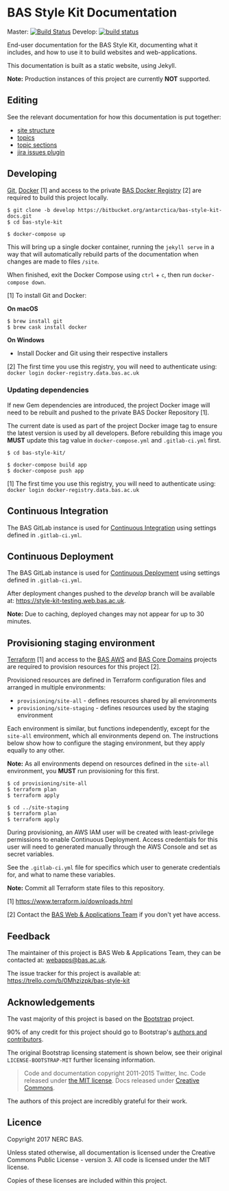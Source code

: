 # BAS Style Kit Documentation

Master: [![Build Status](https://semaphoreci.com/api/v1/antarctica/bas-style-kit-docs/branches/master/badge.svg)](https://semaphoreci.com/antarctica/bas-style-kit-docs)
Develop: [![build status](https://gitlab.data.bas.ac.uk/BSK/bas-style-kit-docs/badges/develop/build.svg)](https://gitlab.data.bas.ac.uk/BSK/bas-style-kit-docs/commits/develop)

End-user documentation for the BAS Style Kit, documenting what it includes, and how to use it to build websites and
web-applications.

This documentation is built as a static website, using Jekyll.

**Note:** Production instances of this project are currently **NOT** supported.

## Editing

See the relevant documentation for how this documentation is put together:

* [site structure](docs/editing/site-structure.md)
* [topics](docs/editing/topics.md)
* [topic sections](docs/editing/topic-sections.md)
* [jira issues plugin](docs/editing/plugin-jira-issues.md)

## Developing

[Git](https://git-scm.com), [Docker](https://www.docker.com/products/docker) [1] and access to the private
[BAS Docker Registry](https://docker-registry.data.bas.ac.uk) [2] are required to build this project locally.

```shell
$ git clone -b develop https://bitbucket.org/antarctica/bas-style-kit-docs.git
$ cd bas-style-kit

$ docker-compose up
```

This will bring up a single docker container, running the `jekyll serve` in a way that will automatically rebuild parts
of the documentation when changes are made to files `/site`.

When finished, exit the Docker Compose using `ctrl` + `c`, then run `docker-compose down`.

[1] To install Git and Docker:

**On macOS**

```shell
$ brew install git
$ brew cask install docker
```

**On Windows**

* Install Docker and Git using their respective installers

[2] The first time you use this registry, you will need to authenticate using:
`docker login docker-registry.data.bas.ac.uk`

### Updating dependencies

If new Gem dependencies are introduced, the project Docker image will need to be rebuilt and pushed to the private BAS
Docker Repository [1].

The current date is used as part of the project Docker image tag to ensure the latest version is used by all developers.
Before rebuilding this image you **MUST** update this tag value in `docker-compose.yml` and `.gitlab-ci.yml` first.

```shell
$ cd bas-style-kit/

$ docker-compose build app
$ docker-compose push app
```

[1] The first time you use this registry, you will need to authenticate using:
`docker login docker-registry.data.bas.ac.uk`

## Continuous Integration

The BAS GitLab instance is used for
[Continuous Integration](https://gitlab.data.bas.ac.uk/BSK/bas-style-kit-docs/pipelines) using settings defined in
`.gitlab-ci.yml`.

## Continuous Deployment

The BAS GitLab instance is used for [Continuous Deployment](https://gitlab.data.bas.ac.uk/BSK/bas-style-kit-docs/builds)
using settings defined in `.gitlab-ci.yml`.


After deployment changes pushed to the *develop* branch will be available at: https://style-kit-testing.web.bas.ac.uk.

**Note:** Due to caching, deployed changes may not appear for up to 30 minutes.

## Provisioning staging environment

[Terraform](https://terrafrom.io) [1] and access to the [BAS AWS](https://bitbucket.org/antarctica/bas-aws) and
[BAS Core Domains](https://bitbucket.org/antarctica/bas-core-domains) projects are required to provision resources
for this project [2].

Provisioned resources are defined in Terraform configuration files and arranged in multiple environments:

* `provisioning/site-all` - defines resources shared by all environments
* `provisioning/site-staging` - defines resources used by the staging environment

Each environment is similar, but functions independently, except for the `site-all` environment, which all environments
depend on. The instructions below show how to configure the staging environment, but they apply equally to any other.


**Note:** As all environments depend on resources defined in the `site-all` environment, you **MUST** run provisioning
for this first.

```shell
$ cd provisioning/site-all
$ terraform plan
$ terraform apply

$ cd ../site-staging
$ terraform plan
$ terraform apply
```

During provisioning, an AWS IAM user will be created with least-privilege permissions to enable Continuous Deployment.
Access credentials for this user will need to generated manually through the AWS Console and set as secret variables.

See the `.gitlab-ci.yml` file for specifics which user to generate credentials for, and what to name these variables.

**Note:** Commit all Terraform state files to this repository.

[1] https://www.terraform.io/downloads.html

[2] Contact the [BAS Web & Applications Team](mailto:webapps@bas.ac.uk) if you don't yet have access.

## Feedback

The maintainer of this project is BAS Web & Applications Team, they can be contacted at:
[webapps@bas.ac.uk](mailto:webapps@bas.ac.uk).

The issue tracker for this project is available at: https://trello.com/b/0Mhzizpk/bas-style-kit

## Acknowledgements

The vast majority of this project is based on the [Bootstrap](http://getbootstrap.com) project.

90% of any credit for this project should go to Bootstrap's [authors and contributors](http://getbootstrap.com/about/).

The original Bootstrap licensing statement is shown below,
see their original `LICENSE-BOOTSTRAP-MIT` further licensing information.

> Code and documentation copyright 2011-2015 Twitter, Inc. Code released under
[the MIT license](https://github.com/twbs/bootstrap/blob/master/LICENSE).
Docs released under [Creative Commons](https://github.com/twbs/bootstrap/blob/master/docs/LICENSE).

The authors of this project are incredibly grateful for their work.

## Licence

Copyright 2017 NERC BAS.

Unless stated otherwise, all documentation is licensed under the Creative Commons Public License - version 3.
All code is licensed under the MIT license.

Copies of these licenses are included within this project.
